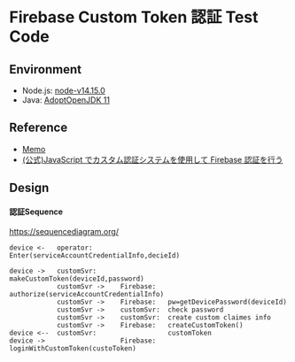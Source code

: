 Firebase Custom Token 認証 Test Code
====

Environment
----
- Node.js: [node-v14.15.0](https://nodejs.org/ja/download/)
- Java: [AdoptOpenJDK 11](https://adoptopenjdk.net/)




Reference
----
- [Memo](https://qiita.com/shokkaa/private/f3d46cbf31e706498c16)
- [(公式)JavaScript でカスタム認証システムを使用して Firebase 認証を行う](https://firebase.google.com/docs/auth/web/custom-auth?hl=ja)



Design
----
#### 認証Sequence

https://sequencediagram.org/

```sequence:
device <-   operator:                   Enter(serviceAccountCredentialInfo,decieId)

device ->   customSvr:                  makeCustomToken(deviceId,password)
            customSvr ->    Firebase:   authorize(serviceAccountCredentialInfo)
            customSvr ->    Firebase:   pw=getDevicePassword(deviceId)
            customSvr ->    customSvr:  check password
            customSvr ->    customSvr:  create custom claimes info
            customSvr ->    Firebase:   createCustomToken()
device <--  customSvr:                  customToken
device ->                   Firebase:   loginWithCustomToken(custoToken)
```
